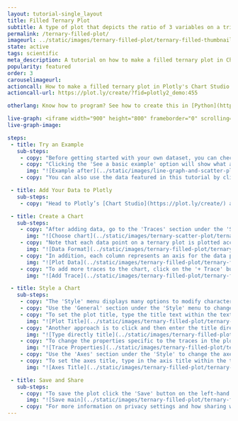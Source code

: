 ```yaml
---
layout: tutorial-single_layout
title: Filled Ternary Plot
subtitle: A type of plot that depicts the ratio of 3 variables on a triangular grid.
permalink: /ternary-filled-plot/
imageurl: ../static/images/ternary-filled-plot/ternary-filled-thumbnail.png
state: active
tags: scientific
meta_description: A tutorial on how to make a filled ternary plot in Chart Studio.
popularity: featured
order: 3
carouselimageurl:
actioncall: How to make a filled ternary plot in Plotly's Chart Studio
actioncall-url: https://plot.ly/create/?fid=plotly2_demo:455

otherlang: Know how to program? See how to create this in [Python](https://plot.ly/python/ternary-contour/),  [Javascript](https://plot.ly/javascript/ternary-contour/) and [Matlab](https://plot.ly/matlab/ternary-plots/).

live-graph: <iframe width="900" height="800" frameborder="0" scrolling="no" src="https://plot.ly/~plotly2_demo/455.embed"></iframe>
live-graph-image:

steps:
 - title: Try an Example
   sub-steps:
    - copy: "Before getting started with your own dataset, you can check out an example. First, select the 'Type' menu. Hovering the mouse over the chart type icon will display three options: 1) Charts like this by Plotly users, 2) View tutorials on this chart type, and, 3) See a basic example."
    - copy: "Clicking the 'See a basic example' option will show what a sample chart looks like after adding data and editing with the style. You'll also see what labels and style attributes were selected for this specific chart, as well as the end result."
      img: "![Example after](../static/images/line-graph-and-scatter-plot-with-excel/scatter-try-example.gif)"
    - copy: "You can also use the data featured in this tutorial by clicking on 'Open This Data in Plotly' on the left-hand side. It'll open in Chart Studio."

 - title: Add Your Data to Plotly
   sub-steps:
    - copy: "Head to Plotly’s [Chart Studio](https://plot.ly/create/) and add your data. You have the option of typing directly in the grid, uploading your file, or entering a URL of an online dataset. Plotly accepts .xls, .xlsx, or .csv files. For more information on how to enter your data, see [this](https://help.plot.ly/add-data-to-the-plotly-grid/) tutorial."

 - title: Create a Chart
   sub-steps:
    - copy: "After adding data, go to the 'Traces' section under the 'Structure' menu on the left-hand side. Choose the 'Type' of trace, then choose 'Ternary Scatter' under 'Specialized' chart type."
      img: "![Choose chart](../static/images/ternary-scatter-plot/ternary-scatter-type.png)"
    - copy: "Note that each data point on a ternary plot is plotted according to its relative composition with respects to the 3 main axes. For example, the row (10, 0, 90) represents a data point that is made up of 10% of axis A, 0% of axis B and 90% of axis C, this sums up to 100% of this data point's composition with relation to the three axes."
      img: "![Data Format](../static/images/ternary-filled-plot/ternary-filled-data-format.png)"
    - copy: "In addition, each column represents an axis for the data points. To plot all your data points on the ternary graph, you will need to map the data columns on the grid to the axes by specifying the values for the attributes 'A', 'B' and 'C' from their respective dropdown menus. Once this mapping is complete, the data points you've entered into the grid will appear on the ternary plot."
      img: "![Plot Data](../static/images/ternary-filled-plot/ternary-filled-add-values.png)"
    - copy: "To add more traces to the chart, click on the '+ Trace' button at the top right corner of the panel in the 'Traces' section under the 'Structure' menu. Repeat the above steps to map the data columns of the second trace on the grid to the respective axes. Add as many traces as needed, until the plot is complete! This is what the plot looks like after adding all the traces."
      img: "![Add Trace](../static/images/ternary-filled-plot/ternary-filled-add-trace.png)"

 - title: Style a Chart
   sub-steps:
    - copy: "The 'Style' menu displays many options to modify characteristics of the overall chart layout or the individual traces. To see more options about styling the chart, visit the [style and layout](https://help.plot.ly/tutorials/#layout) section of the Chart Studio documentation."
    - copy: "Use the 'General' section under the 'Style' menu to change the general style properties such as plot background color, margin color and font sytlings, the layout properties, the modebar and interactive settings."
    - copy: "To set the plot title, type the title text within the textbox provided under the 'Title' property in the 'General' section."
      img: "![Plot Title](../static/images/ternary-filled-plot/ternary-filled-title.png)"
    - copy: "Another approach is to click and then enter the title directly on the plot interface."
      img: "![Type directly title](../static/images/ternary-filled-plot/ternary-filled-title-direct.png)"
    - copy: "To change the properties specific to the traces in the plot such as trace's name, color, show/hide legend, marker size, marker symbol, etc., go to the 'Traces' section under the 'Style' menu."
      img: "![Trace Properties](../static/images/ternary-filled-plot/ternary-filled-trace-properties.png)"
    - copy: "Use the 'Axes' section under the 'Style' to change the axes-specific properties such as axes' title, range, and line properties."
    - copy: "To set the axes title, type in the axis title within the textbox provided under 'Title' for each axis or simply click and then enter the axis title directly on the plot interface.."
      img: "![Axes Title](../static/images/ternary-filled-plot/ternary-filled-axes-title.png)"

 - title: Save and Share
   sub-steps:
    - copy: "To save the plot click the 'Save' button on the left-hand side. A save modal will appear, as seen below, where you can specify the filenames and privacy settings for your plot and data grid."
      img: "![Save main](../static/images/ternary-filled-plot/ternary-filled-save-main.png)"
    - copy: "For more information on privacy settings and how sharing works, visit Plotly's [sharing tutorial](http://help.plot.ly/save-share-and-export-in-plotly/)."
---
```

